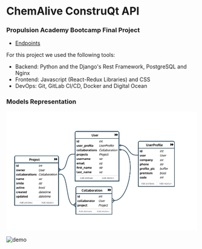 # ChemAlive ConstruQt API
### Propulsion Academy Bootcamp Final Project


- [Endpoints](./Endpoints.md)

For this project we used the following tools:
- Backend: Python and the Django's Rest Framework, PostgreSQL and Nginx 
- Frontend: Javascript (React-Redux Libraries) and CSS
- DevOps: Git, GitLab CI/CD, Docker and Digital Ocean

### Models Representation

![models][models]

[models]: ./Model_Diagram.png

![demo][demo]

[demo]: ./chemAlive_demo.gif
